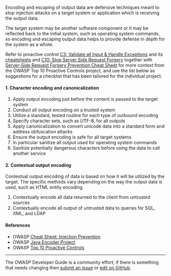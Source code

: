 Encoding and escaping of output data are defensive techniques meant to stop injection attacks
on a target system or application which is receiving the output data.

The target system may be another software component or it may be reflected back to the initial system,
such as operating system commands,
so encoding and escaping output data helps to provide defense in depth for the system as a whole.

Refer to proactive control [C3: Validate all Input & Handle Exceptions][control3] and its [cheatsheets][csproactive-c4] and [C10: Stop Server Side Request Forgery][control10] together with [Server-Side Request Forgery Prevention Cheat Sheet][csproactive-c10]
for more context from the OWASP Top 10 Proactive Controls project,
and use the list below as suggestions for a checklist that has been tailored for the individual project.

#### 1. Character encoding and canonicalization

1. Apply output encoding just before the content is passed to the target system
2. Conduct all output encoding on a trusted system
3. Utilize a standard, tested routine for each type of outbound encoding
4. Specify character sets, such as UTF-8, for all outputs
5. Apply canonicalization to convert unicode data into a standard form and address obfuscation attacks
6. Ensure the output encoding is safe for all target systems
7. In particular sanitize all output used for operating system commands
8. Sanitize potentially dangerous characters before using the data to call another service

#### 2. Contextual output encoding

Contextual output encoding of data is based on how it will be utilized by the target.
The specific methods vary depending on the way the output data is used, such as HTML entity encoding.

1. Contextually encode all data returned to the client from untrusted sources
2. Contextually encode all output of untrusted data to queries for SQL, XML, and LDAP

#### References

* OWASP [Cheat Sheet: Injection Prevention][ipcs]
* OWASP [Java Encoder Project][encoder]
* OWASP [Top 10 Proactive Controls][proactive10]

----

The OWASP Developer Guide is a community effort; if there is something that needs changing
then [submit an issue][issue060204] or [edit on GitHub][edit060204].

[csproactive-c4]: https://cheatsheetseries.owasp.org/IndexProactiveControls.html#c4-encode-and-escape-data
[csproactive-c10]: https://cheatsheetseries.owasp.org/cheatsheets/Server_Side_Request_Forgery_Prevention_Cheat_Sheet.html
[control3]: https://top10proactive.owasp.org/the-top-10/c3-validate-input-and-handle-exceptions/
[control10]: https://top10proactive.owasp.org/the-top-10/c10-stop-server-side-request-forgery/
[edit060204]: https://github.com/OWASP/DevGuide/blob/main/docs/en/04-design/02-web-app-checklist/04-encode-escape-data.md
[encoder]: https://www.owasp.org/index.php/OWASP_Java_Encoder_Project
[ipcs]: https://cheatsheetseries.owasp.org/cheatsheets/Injection_Prevention_Cheat_Sheet
[issue060204]: https://github.com/OWASP/DevGuide/issues/new?labels=enhancement&template=request.md&title=Update:%2004-design/02-web-app-checklist/04-encode-escape-data
[proactive10]: https://top10proactive.owasp.org/

